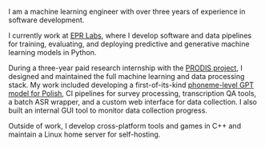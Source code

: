 I am a machine learning engineer with over three years of experience in software development.

I currently work at [EPR Labs](https://epr-labs.com), where I develop software and data pipelines for training, evaluating, and deploying predictive and generative machine learning models in Python.

During a three-year paid research internship with the [PRODIS project](https://prodis-opus19.github.io), I designed and maintained the full machine learning and data processing stack. My work included developing a first-of-its-kind [phoneme-level GPT model for Polish](https://arxiv.org/abs/2404.10112), CI pipelines for survey processing, transcription QA tools, a batch ASR wrapper, and a custom web interface for data collection. I also built an internal GUI tool to monitor data collection progress.

Outside of work, I develop cross-platform tools and games in C++ and maintain a Linux home server for self-hosting.
